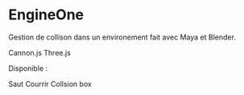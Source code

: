 EngineOne
=========

Gestion de collison dans un environement fait avec Maya et Blender.

Cannon.js
Three.js

Disponible :

  Saut
  Courrir
  Collsion box
